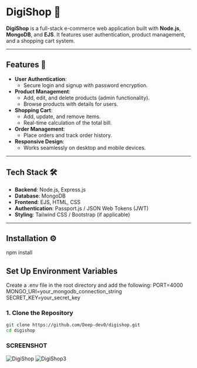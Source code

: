 # DigiShop 🛒  

**DigiShop** is a full-stack e-commerce web application built with **Node.js**, **MongoDB**, and **EJS**. It features user authentication, product management, and a shopping cart system.

---

## Features 🚀  
- **User Authentication**:  
  - Secure login and signup with password encryption.  
- **Product Management**:  
  - Add, edit, and delete products (admin functionality).  
  - Browse products with details for users.  
- **Shopping Cart**:  
  - Add, update, and remove items.  
  - Real-time calculation of the total bill.  
- **Order Management**:  
  - Place orders and track order history.  
- **Responsive Design**:  
  - Works seamlessly on desktop and mobile devices.

---

## Tech Stack 🛠️  
- **Backend**: Node.js, Express.js  
- **Database**: MongoDB  
- **Frontend**: EJS, HTML, CSS  
- **Authentication**: Passport.js / JSON Web Tokens (JWT)  
- **Styling**: Tailwind CSS / Bootstrap (if applicable)

---

## Installation ⚙️  
npm install

## Set Up Environment Variables
  Create a .env file in the root directory and add the following:
  PORT=4000
  MONGO_URI=your_mongodb_connection_string
  SECRET_KEY=your_secret_key


### 1. Clone the Repository  
```bash
git clone https://github.com/Deep-dev0/digishop.git
cd digishop
```
### SCREENSHOT 

![DigiShop](https://github.com/user-attachments/assets/09aa0552-73f2-4169-b992-4f654c0e8d8c)
![DigiShop3](https://github.com/user-attachments/assets/bf494f67-8f73-4949-8481-46bf799af761)
